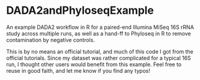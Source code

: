 # DADA2andPhyloseqExample
An example DADA2 workflow in R for a paired-end Illumina MiSeq 16S rRNA study across multiple runs, as well as a hand-ff to Phyloseq in R to remove contamination by negative controls.

This is by no means an official tutorial, and much of this code I got from the official tutorials.  Since my dataset was rather complicated for a typical 16S run, I thought other users would benefit from this example. Feel free to reuse in good faith, and let me know if you find any typos!
